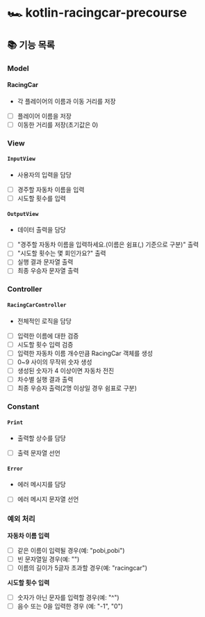 # 🏎 kotlin-racingcar-precourse
## 📚 기능 목록

### Model
#### RacingCar
- 각 플레이어의 이름과 이동 거리를 저장
- [ ] 플레이어 이름을 저장
- [ ] 이동한 거리를 저장(초기값은 0)

### View
#### `InputView`
- 사용자의 입력을 담당
- [ ] 경주할 자동차 이름을 입력
- [ ] 시도할 횟수를 입력
#### `OutputView`
- 데이터 출력을 담당
- [ ] "경주할 자동차 이름을 입력하세요.(이름은 쉼표(,) 기준으로 구분)" 출력
- [ ] "시도할 횟수는 몇 회인가요?" 출력
- [ ] 실행 결과 문자열 출력
- [ ] 최종 우승자 문자열 출력
### Controller
#### `RacingCarController`
- 전체적인 로직을 담당
- [ ] 입력한 이름에 대한 검증
- [ ] 시도할 횟수 입력 검증
- [ ] 입력한 자동차 이름 개수만큼 RacingCar 객체를 생성
- [ ] 0~9 사이의 무작위 숫자 생성
- [ ] 생성된 숫자가 4 이상이면 자동차 전진 
- [ ] 차수별 실행 결과 출력
- [ ] 최종 우승자 출력(2명 이상일 경우 쉼표로 구분)
### Constant
#### `Print`
- 출력할 상수를 담당
- [ ] 출력 문자열 선언
#### `Error`
- 에러 메시지를 담당
- [ ] 에러 메시지 문자열 선언

### 예외 처리
**자동차 이름 입력**
- [ ] 같은 이름이 입력될 경우(예: "pobi,pobi")
- [ ] 빈 문자열일 경우(예: "")
- [ ] 이름의 길이가 5글자 초과할 경우(예: "racingcar")

**시도할 횟수 입력**
- [ ] 숫자가 아닌 문자를 입력할 경우(예: "^")
- [ ] 음수 또는 0을 입력한 경우 (예: "-1", "0")